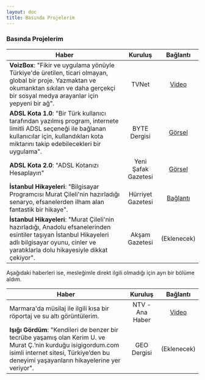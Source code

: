 ```yaml
---
layout: doc
title: Basında Projelerim
---
```


### Basında Projelerim

| Haber        |      Kuruluş      |  Bağlantı |
| ------------- | :-----------: | :----: |
| **VoizBox**:  "Fikir ve uygulama yönüyle Türkiye'de üretilen, ticari olmayan, global bir proje. Yazmaktan ve okumanktan sıkılan ve daha gerçekçi bir sosyal medya arayanlar için yepyeni bir ağ". | TVNet | [Video](https://www.youtube.com/watch?v=oIzZya5wRWQ) |
| **ADSL Kota 1.0**:  "Bir Türk kullanıcı tarafından yazılmış program, internete limitli ADSL seçeneği ile bağlanan kullanıcılar için, kullandıkları kota miktarını takip edebilecekleri bir uygulama". | BYTE Dergisi | <a href="./images/basinda-adsl-kota-byte.jpg" target="_blank">Görsel</a> |
| **ADSL Kota 2.0**:  "ADSL Kotanızı Hesaplayın" | Yeni Şafak Gazetesi | <a href="./images/basinda-adsl-kota-yeni-safak.png" target="_blank">Görsel</a> |
| **İstanbul Hikayeleri**:  "Bilgisayar Programcısı Murat Çileli'nin hazırladığı senaryo, efsanelerden ilham alan fantastik bir hikaye". | Hürriyet Gazetesi | [Bağlantı](https://www.hurriyet.com.tr/kelebek/istanbul-un-altinda-cinler-cirit-atiyor-7108579) |
| **İstanbul Hikayeleri**:  "Murat Çileli'nin hazırladığı, Anadolu efsanelerinden esintiler taşıyan İstanbul Hikayeleri adlı bilgisayar oyunu, cinler ve yaratıklarla dolu hikayesiyle dikkat çekiyor". | Akşam Gazetesi | (Eklenecek) |

Aşağıdaki haberleri ise, mesleğimle direkt ilgili olmadığı için ayrı bir bölüme aldım.

| Haber        |      Kuruluş      |  Bağlantı |
| ------------- | :-----------: | :----: |
| Marmara'da müsilaj ile ilgili kısa bir röportaj ve su altı görüntülerim. | NTV - Ana Haber | [Video](https://www.youtube.com/watch?v=r5ShK_wdpL0) |
| **Işığı Gördüm**: "Kendileri de benzer bir tecrübe yaşamış olan Kerim U. ve Murat Ç.’nin kurduğu isigigordum.com isimli internet sitesi, Türkiye’den bu deneyimi yaşayanların hikayelerine yer veriyor". | GEO Dergisi | (Eklenecek) |
